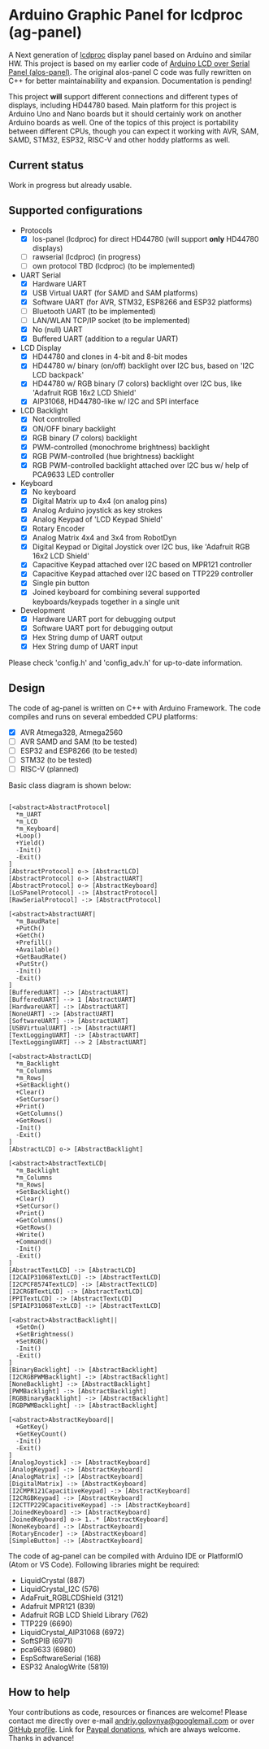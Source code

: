 # Arduino Graphic Panel for lcdproc (ag-panel)

A Next generation of [lcdproc](http://lcdproc.sourceforge.net/) display panel based on Arduino and similar HW.
This project is based on my earlier code of [Arduino LCD over Serial Panel (alos-panel)](https://github.com/red-scorp/alos-panel).
The original alos-panel C code was fully rewritten on C++ for better maintainability and expansion.
Documentation is pending!

This project **will** support different connections and different types of displays, including HD44780 based.
Main platform for this project is Arduino Uno and Nano boards but it should certainly work on another Arduino boards as well.
One of the topics of this project is portability between different CPUs, though you can expect it working with AVR, SAM, SAMD, STM32, ESP32, RISC-V and other hoddy platforms as well.

## Current status
Work in progress but already usable.

## Supported configurations
- Protocols
  - [x] los-panel (lcdproc) for direct HD44780 (will support **only** HD44780 displays)
  - [ ] rawserial (lcdproc) (in progress)
  - [ ] own protocol TBD (lcdproc) (to be implemented)
- UART Serial
  - [x] Hardware UART
  - [x] USB Virtual UART (for SAMD and SAM platforms)
  - [x] Software UART (for AVR, STM32, ESP8266 and ESP32 platforms)
  - [ ] Bluetooth UART (to be implemented)
  - [ ] LAN/WLAN TCP/IP socket (to be implemented)
  - [x] No (null) UART
  - [x] Buffered UART (addition to a regular UART)
- LCD Display
  - [x] HD44780 and clones in 4-bit and 8-bit modes
  - [x] HD44780 w/ binary (on/off) backlight over I2C bus, based on 'I2C LCD backpack'
  - [x] HD44780 w/ RGB binary (7 colors) backlight over I2C bus, like 'Adafruit RGB 16x2 LCD Shield'
  - [x] AIP31068, HD44780-like w/ I2C and SPI interface
- LCD Backlight
  - [x] Not controlled
  - [x] ON/OFF binary backlight
  - [x] RGB binary (7 colors) backlight
  - [x] PWM-controlled (monochrome brightness) backlight
  - [x] RGB PWM-controlled (hue brightness) backlight
  - [x] RGB PWM-controlled backlight attached over I2C bus w/ help of PCA9633 LED controller
- Keyboard
  - [x] No keyboard
  - [x] Digital Matrix up to 4x4 (on analog pins)
  - [x] Analog Arduino joystick as key strokes
  - [x] Analog Keypad of 'LCD Keypad Shield'
  - [x] Rotary Encoder
  - [x] Analog Matrix 4x4 and 3x4 from RobotDyn
  - [x] Digital Keypad or Digital Joystick over I2C bus, like 'Adafruit RGB 16x2 LCD Shield'
  - [x] Capacitive Keypad attached over I2C based on MPR121 controller
  - [x] Capacitive Keypad attached over I2C based on TTP229 controller
  - [x] Single pin button
  - [x] Joined keyboard for combining several supported keyboards/keypads together in a single unit
- Development
  - [x] Hardware UART port for debugging output
  - [x] Software UART port for debugging output
  - [x] Hex String dump of UART output
  - [x] Hex String dump of UART input

Please check 'config.h' and 'config_adv.h' for up-to-date information.

## Design

The code of ag-panel is written on C++ with Arduino Framework.
The code compiles and runs on several embedded CPU platforms:
- [x] AVR Atmega328, Atmega2560
- [ ] AVR SAMD and SAM (to be tested)
- [ ] ESP32 and ESP8266 (to be tested)
- [ ] STM32 (to be tested)
- [ ] RISC-V (planned)

Basic class diagram is shown below:

```nomnoml

[<abstract>AbstractProtocol|
  *m_UART
  *m_LCD
  *m_Keyboard|
  +Loop()
  +Yield()
  -Init()
  -Exit()
]
[AbstractProtocol] o-> [AbstractLCD]
[AbstractProtocol] o-> [AbstractUART]
[AbstractProtocol] o-> [AbstractKeyboard]
[LoSPanelProtocol] -:> [AbstractProtocol]
[RawSerialProtocol] -:> [AbstractProtocol]

[<abstract>AbstractUART|
  *m_BaudRate|
  +PutCh()
  +GetCh()
  +Prefill()
  +Available()
  +GetBaudRate()
  +PutStr()
  -Init()
  -Exit()
]
[BufferedUART] -:> [AbstractUART]
[BufferedUART] --> 1 [AbstractUART]
[HardwareUART] -:> [AbstractUART]
[NoneUART] -:> [AbstractUART]
[SoftwareUART] -:> [AbstractUART]
[USBVirtualUART] -:> [AbstractUART]
[TextLoggingUART] -:> [AbstractUART]
[TextLoggingUART] --> 2 [AbstractUART]

[<abstract>AbstractLCD|
  *m_Backlight
  *m_Columns
  *m_Rows|
  +SetBacklight()
  +Clear()
  +SetCursor()
  +Print()
  +GetColumns()
  +GetRows()
  -Init()
  -Exit()
]
[AbstractLCD] o-> [AbstractBacklight]

[<abstract>AbstractTextLCD|
  *m_Backlight
  *m_Columns
  *m_Rows|
  +SetBacklight()
  +Clear()
  +SetCursor()
  +Print()
  +GetColumns()
  +GetRows()
  +Write()
  +Command()
  -Init()
  -Exit()
]
[AbstractTextLCD] -:> [AbstractLCD]
[I2CAIP31068TextLCD] -:> [AbstractTextLCD]
[I2CPCF8574TextLCD] -:> [AbstractTextLCD]
[I2CRGBTextLCD] -:> [AbstractTextLCD]
[PPITextLCD] -:> [AbstractTextLCD]
[SPIAIP31068TextLCD] -:> [AbstractTextLCD]

[<abstract>AbstractBacklight||
  +SetOn()
  +SetBrightness()
  +SetRGB()
  -Init()
  -Exit()
]
[BinaryBacklight] -:> [AbstractBacklight]
[I2CRGBPWMBacklight] -:> [AbstractBacklight]
[NoneBacklight] -:> [AbstractBacklight]
[PWMBacklight] -:> [AbstractBacklight]
[RGBBinaryBacklight] -:> [AbstractBacklight]
[RGBPWMBacklight] -:> [AbstractBacklight]

[<abstract>AbstractKeyboard||
  +GetKey()
  +GetKeyCount()
  -Init()
  -Exit()
]
[AnalogJoystick] -:> [AbstractKeyboard]
[AnalogKeypad] -:> [AbstractKeyboard]
[AnalogMatrix] -:> [AbstractKeyboard]
[DigitalMatrix] -:> [AbstractKeyboard]
[I2CMPR121CapacitiveKeypad] -:> [AbstractKeyboard]
[I2CRGBKeypad] -:> [AbstractKeyboard]
[I2CTTP229CapacitiveKeypad] -:> [AbstractKeyboard]
[JoinedKeyboard] -:> [AbstractKeyboard]
[JoinedKeyboard] o-> 1..* [AbstractKeyboard]
[NoneKeyboard] -:> [AbstractKeyboard]
[RotaryEncoder] -:> [AbstractKeyboard]
[SimpleButton] -:> [AbstractKeyboard]

```
The code of ag-panel can be compiled with Arduino IDE or PlatformIO (Atom or VS Code).
Following libraries might be required:
- LiquidCrystal (887)
- LiquidCrystal_I2C (576)
- AdaFruit_RGBLCDShield (3121)
- Adafruit MPR121 (839)
- Adafruit RGB LCD Shield Library (762)
- TTP229 (6690)
- LiquidCrystal_AIP31068 (6972)
- SoftSPIB (6971)
- pca9633 (6980)
- EspSoftwareSerial (168)
- ESP32 AnalogWrite (5819)

## How to help
Your contributions as code, resources or finances are welcome!
Please contact me directly over e-mail andriy.golovnya@googlemail.com or over [GitHub profile](https://github.com/red-scorp).
Link for [Paypal donations](http://paypal.me/redscorp), which are always welcome.
Thanks in advance!
